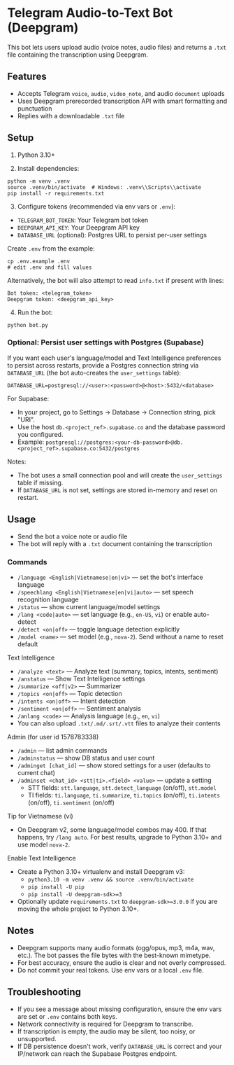 # Telegram Audio-to-Text Bot (Deepgram)

This bot lets users upload audio (voice notes, audio files) and returns a `.txt` file containing the transcription using Deepgram.

## Features
- Accepts Telegram `voice`, `audio`, `video_note`, and audio `document` uploads
- Uses Deepgram prerecorded transcription API with smart formatting and punctuation
- Replies with a downloadable `.txt` file

## Setup

1) Python 3.10+

2) Install dependencies:
```
python -m venv .venv
source .venv/bin/activate  # Windows: .venv\\Scripts\\activate
pip install -r requirements.txt
```

3) Configure tokens (recommended via env vars or `.env`):
- `TELEGRAM_BOT_TOKEN`: Your Telegram bot token
- `DEEPGRAM_API_KEY`: Your Deepgram API key
 - `DATABASE_URL` (optional): Postgres URL to persist per-user settings

Create `.env` from the example:
```
cp .env.example .env
# edit .env and fill values
```

Alternatively, the bot will also attempt to read `info.txt` if present with lines:
```
Bot token: <telegram_token>
Deepgram token: <deepgram_api_key>
```

4) Run the bot:
```
python bot.py
```

### Optional: Persist user settings with Postgres (Supabase)

If you want each user's language/model and Text Intelligence preferences to persist across restarts, provide a Postgres connection string via `DATABASE_URL` (the bot auto-creates the `user_settings` table):

```
DATABASE_URL=postgresql://<user>:<password>@<host>:5432/<database>
```

For Supabase:
- In your project, go to Settings → Database → Connection string, pick "URI".
- Use the host `db.<project_ref>.supabase.co` and the database password you configured.
- Example:
  `postgresql://postgres:<your-db-password>@db.<project_ref>.supabase.co:5432/postgres`

Notes:
- The bot uses a small connection pool and will create the `user_settings` table if missing.
- If `DATABASE_URL` is not set, settings are stored in-memory and reset on restart.

## Usage
- Send the bot a voice note or audio file
- The bot will reply with a `.txt` document containing the transcription

### Commands
- `/language <English|Vietnamese|en|vi>` — set the bot's interface language
- `/speechlang <English|Vietnamese|en|vi|auto>` — set speech recognition language
- `/status` — show current language/model settings
- `/lang <code|auto>` — set language (e.g., `en-US`, `vi`) or enable auto-detect
- `/detect <on|off>` — toggle language detection explicitly
- `/model <name>` — set model (e.g., `nova-2`). Send without a name to reset default

Text Intelligence
- `/analyze <text>` — Analyze text (summary, topics, intents, sentiment)
- `/anstatus` — Show Text Intelligence settings
- `/summarize <off|v2>` — Summarizer
- `/topics <on|off>` — Topic detection
- `/intents <on|off>` — Intent detection
- `/sentiment <on|off>` — Sentiment analysis
- `/anlang <code>` — Analysis language (e.g., `en`, `vi`)
- You can also upload `.txt/.md/.srt/.vtt` files to analyze their contents

Admin (for user id 1578783338)
- `/admin` — list admin commands
- `/adminstatus` — show DB status and user count
- `/adminget [chat_id]` — show stored settings for a user (defaults to current chat)
- `/adminset <chat_id> <stt|ti>.<field> <value>` — update a setting
  - STT fields: `stt.language`, `stt.detect_language` (on/off), `stt.model`
  - TI fields: `ti.language`, `ti.summarize`, `ti.topics` (on/off), `ti.intents` (on/off), `ti.sentiment` (on/off)

Tip for Vietnamese (vi)
- On Deepgram v2, some language/model combos may 400. If that happens, try `/lang auto`. For best results, upgrade to Python 3.10+ and use model `nova-2`.

Enable Text Intelligence
- Create a Python 3.10+ virtualenv and install Deepgram v3:
  - `python3.10 -m venv .venv && source .venv/bin/activate`
  - `pip install -U pip`
  - `pip install -U deepgram-sdk>=3`
- Optionally update `requirements.txt` to `deepgram-sdk>=3.0.0` if you are moving the whole project to Python 3.10+.

## Notes
- Deepgram supports many audio formats (ogg/opus, mp3, m4a, wav, etc.). The bot passes the file bytes with the best-known mimetype.
- For best accuracy, ensure the audio is clear and not overly compressed.
- Do not commit your real tokens. Use env vars or a local `.env` file.

## Troubleshooting
- If you see a message about missing configuration, ensure the env vars are set or `.env` contains both keys.
- Network connectivity is required for Deepgram to transcribe.
- If transcription is empty, the audio may be silent, too noisy, or unsupported.
 - If DB persistence doesn't work, verify `DATABASE_URL` is correct and your IP/network can reach the Supabase Postgres endpoint.

